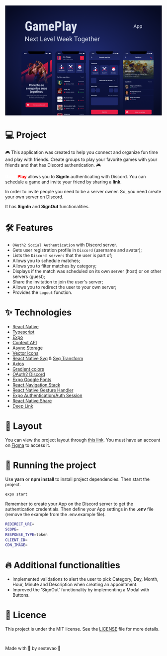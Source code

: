 ![cover](.github/cover.png?style=flat)

# 💻 Project

🎮 This application was created to help you connect and organize fun time and play with friends. Create groups to play your favorite games with your friends and that has Discord authentication. 🎮

<span style="color: white; font-weight: bold;">Game</span><span style="color: red; font-weight: bold;">Play</span> allows you to **SignIn** authenticating with Discord. You can schedule a game and invite your friend by sharing a **link**.

In order to invite people you need to be a server owner. So, you need create your own server on Discord.

It has **SignIn** and **SignOut** functionalities.

# 🛠️ Features

- `OAuth2 Social Authentication` with Discord server.
- Gets user registration profile in `Discord` (username and avatar);
- Lists the `Discord servers` that the user is part of;
- Allows you to schedule matches;
- Allows you to filter matches by category;
- Displays if the match was scheduled on its own server (host) or on other servers (guest);
- Share the invitation to join the user's server;
- Allows you to redirect the user to your own server;
- Provides the `Logout` function.

# ✨ Technologies

- [React Native](https://reactnative.dev/)
- [Typescript](https://www.typescriptlang.org/)
- [Expo](https://docs.expo.dev/)
- [Context API](https://reactjs.org/docs/context.html)
- [Async Storage](https://reactnative.dev/docs/asyncstorage)
- [Vector Icons](https://docs.expo.dev/guides/icons/)
- [React Native Svg](https://github.com/react-native-svg/react-native-svg) & [Svg Transform](https://github.com/kristerkari/react-native-svg-transformer)
- [Axios](https://axios-http.com/docs/intro)
- [Gradient colors](https://github.com/react-native-linear-gradient/react-native-linear-gradient)
- [OAuth2 Discord](https://discord.com/developers/docs/topics/oauth2)
- [Expo Google Fonts](https://docs.expo.dev/guides/using-custom-fonts/)
- [React Navigation Stack](https://reactnavigation.org/docs/stack-navigator/)
- [React Native Gesture Handler](https://docs.swmansion.com/react-native-gesture-handler/docs/)
- [Expo Authentication/Auth Session](https://docs.expo.dev/versions/latest/sdk/auth-session/)
- [React Native Share](https://docs.expo.dev/versions/latest/react-native/share/)
- [Deep Link](https://reactnavigation.org/docs/deep-linking/)

# 🔖 Layout

You can view the project layout through [this link](https://www.figma.com/file/0kv33XYjvOgvKGKHBaiR07/GamePlay-NLW-Together?node-id=58913%3A83). You must have an account on [Figma](http://figma.com/) to access it.

# 🚀 Running the project

Use **yarn** or **npm install** to install project dependencies. Then start the project.

```bash
expo start
```

Remember to create your App on the Discord server to get the authentication credentials. Then define your App settings in the **.env** file (remove the example from the .env.example file).

```bash
REDIRECT_URI=
SCOPE=
RESPONSE_TYPE=token
CLIENT_ID=
CDN_IMAGE=
```

# 🔥 Additional functionalities

- Implemented validations to alert the user to pick Category, Day, Month, Hour, Minute and Description when creating an appointment.
- Improved the 'SignOut' functionality by implementing a Modal with Buttons.

# 📄 Licence

This project is under the MIT license. See the [LICENSE](LICENSE.md) file for more details.

<br />

Made with 💜 by sestevao 👋
